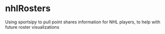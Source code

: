 # nhlRosters
Using sportsipy to pull point shares information for NHL players, to help with future roster visualizations
